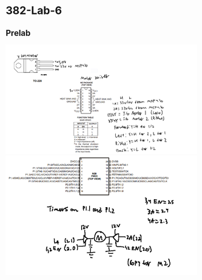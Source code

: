 # 382-Lab-6
## Prelab
![alt text](https://raw.githubusercontent.com/SeanGavan/382-Lab-6/master/Images/Hardware.png "Prelab Schematic")
![alt text](https://raw.githubusercontent.com/SeanGavan/382-Lab-6/master/Images/MSP430.png "Prelab MSP430")
